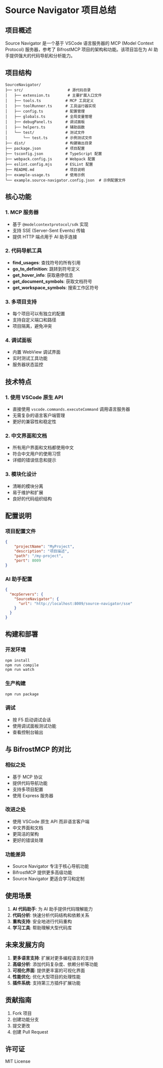 # Source Navigator 项目总结

## 项目概述

Source Navigator 是一个基于 VSCode 语言服务器的 MCP (Model Context Protocol) 服务器，参考了 BifrostMCP 项目的架构和功能。该项目旨在为 AI 助手提供强大的代码导航和分析能力。

## 项目结构

```
SourceNavigator/
├── src/                    # 源代码目录
│   ├── extension.ts        # 主要扩展入口文件
│   ├── tools.ts           # MCP 工具定义
│   ├── toolRunner.ts      # 工具运行器实现
│   ├── config.ts          # 配置管理
│   ├── globals.ts         # 全局变量管理
│   ├── debugPanel.ts      # 调试面板
│   ├── helpers.ts         # 辅助函数
│   └── test/              # 测试文件
│       └── test.ts        # 示例测试文件
├── dist/                  # 构建输出目录
├── package.json           # 项目配置
├── tsconfig.json          # TypeScript 配置
├── webpack.config.js      # Webpack 配置
├── eslint.config.mjs      # ESLint 配置
├── README.md              # 项目说明
├── example-usage.ts       # 使用示例
└── example.source-navigator.config.json  # 示例配置文件
```

## 核心功能

### 1. MCP 服务器
- 基于 `@modelcontextprotocol/sdk` 实现
- 支持 SSE (Server-Sent Events) 传输
- 提供 HTTP 端点用于 AI 助手连接

### 2. 代码导航工具
- **find_usages**: 查找符号的所有引用
- **go_to_definition**: 跳转到符号定义
- **get_hover_info**: 获取悬停信息
- **get_document_symbols**: 获取文档符号
- **get_workspace_symbols**: 搜索工作区符号

### 3. 多项目支持
- 每个项目可以有独立的配置
- 支持自定义端口和路径
- 项目隔离，避免冲突

### 4. 调试面板
- 内置 WebView 调试界面
- 实时测试工具功能
- 服务器状态监控

## 技术特点

### 1. 使用 VSCode 原生 API
- 直接使用 `vscode.commands.executeCommand` 调用语言服务器
- 无需复杂的语言客户端管理
- 更好的兼容性和稳定性

### 2. 中文界面和文档
- 所有用户界面和文档都使用中文
- 符合中文用户的使用习惯
- 详细的错误信息和提示

### 3. 模块化设计
- 清晰的模块分离
- 易于维护和扩展
- 良好的代码组织结构

## 配置说明

### 项目配置文件
```json
{
    "projectName": "MyProject",
    "description": "项目描述",
    "path": "/my-project",
    "port": 8009
}
```

### AI 助手配置
```json
{
  "mcpServers": {
    "SourceNavigator": {
      "url": "http://localhost:8009/source-navigator/sse"
    }
  }
}
```

## 构建和部署

### 开发环境
```bash
npm install
npm run compile
npm run watch
```

### 生产构建
```bash
npm run package
```

### 调试
- 按 F5 启动调试会话
- 使用调试面板测试功能
- 查看控制台输出

## 与 BifrostMCP 的对比

### 相似之处
- 基于 MCP 协议
- 提供代码导航功能
- 支持多项目配置
- 使用 Express 服务器

### 改进之处
- 使用 VSCode 原生 API 而非语言客户端
- 中文界面和文档
- 更简洁的架构
- 更好的错误处理

### 功能差异
- Source Navigator 专注于核心导航功能
- BifrostMCP 提供更多高级功能
- Source Navigator 更适合学习和定制

## 使用场景

1. **AI 代码助手**: 为 AI 助手提供代码理解能力
2. **代码分析**: 快速分析代码结构和依赖关系
3. **重构支持**: 安全地进行代码重构
4. **学习工具**: 帮助理解大型代码库

## 未来发展方向

1. **更多语言支持**: 扩展对更多编程语言的支持
2. **高级分析**: 添加代码复杂度、依赖分析等功能
3. **可视化界面**: 提供更丰富的可视化界面
4. **性能优化**: 优化大型项目的处理性能
5. **插件系统**: 支持第三方插件扩展功能

## 贡献指南

1. Fork 项目
2. 创建功能分支
3. 提交更改
4. 创建 Pull Request

## 许可证

MIT License 